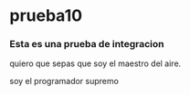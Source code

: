 # prueba10

### Esta es una prueba de integracion

quiero que sepas que soy el maestro del aire.

soy el programador supremo
